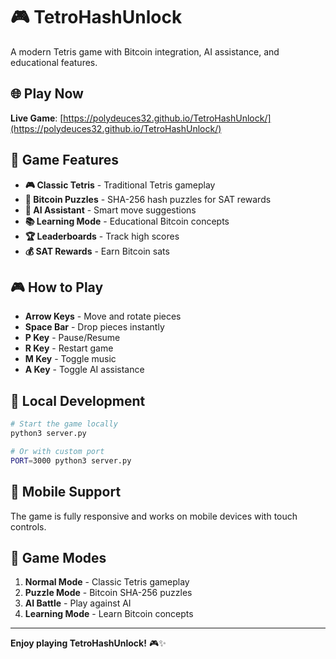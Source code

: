 # 🎮 TetroHashUnlock

A modern Tetris game with Bitcoin integration, AI assistance, and educational features.

## 🌐 Play Now

**Live Game**: [https://polydeuces32.github.io/TetroHashUnlock/](https://polydeuces32.github.io/TetroHashUnlock/)

## 🎯 Game Features

- **🎮 Classic Tetris** - Traditional Tetris gameplay
- **🧩 Bitcoin Puzzles** - SHA-256 hash puzzles for SAT rewards
- **🤖 AI Assistant** - Smart move suggestions
- **📚 Learning Mode** - Educational Bitcoin concepts
- **🏆 Leaderboards** - Track high scores
- **💰 SAT Rewards** - Earn Bitcoin sats

## 🎮 How to Play

- **Arrow Keys** - Move and rotate pieces
- **Space Bar** - Drop pieces instantly
- **P Key** - Pause/Resume
- **R Key** - Restart game
- **M Key** - Toggle music
- **A Key** - Toggle AI assistance

## 🚀 Local Development

```bash
# Start the game locally
python3 server.py

# Or with custom port
PORT=3000 python3 server.py
```

## 📱 Mobile Support

The game is fully responsive and works on mobile devices with touch controls.

## 🎯 Game Modes

1. **Normal Mode** - Classic Tetris gameplay
2. **Puzzle Mode** - Bitcoin SHA-256 puzzles
3. **AI Battle** - Play against AI
4. **Learning Mode** - Learn Bitcoin concepts

---

**Enjoy playing TetroHashUnlock!** 🎮✨